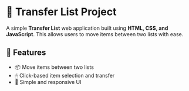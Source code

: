 # 🔄 Transfer List Project

A simple **Transfer List** web application built using **HTML, CSS, and JavaScript**. This allows users to move items between two lists with ease.

## 🚀 Features
- 📦 Move items between two lists
- 🖱 Click-based item selection and transfer
- 🎨 Simple and responsive UI